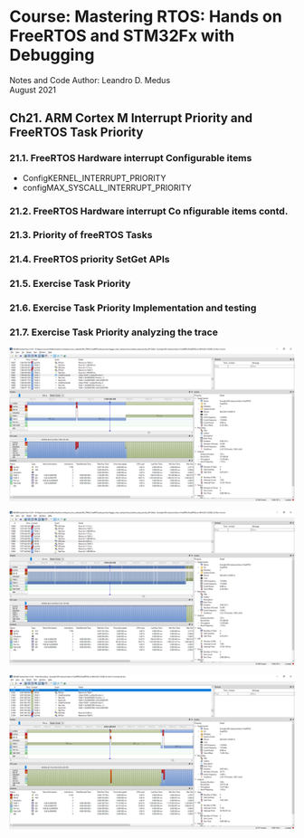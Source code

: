 # Course: Mastering RTOS: Hands on FreeRTOS and STM32Fx with Debugging

Notes and Code Author: Leandro D. Medus  
August 2021

## Ch21. ARM Cortex M Interrupt Priority and  FreeRTOS Task Priority

### 21.1. FreeRTOS Hardware interrupt Configurable items


* ConfigKERNEL_INTERRUPT_PRIORITY 
* configMAX_SYSCALL_INTERRUPT_PRIORITY


### 21.2. FreeRTOS Hardware interrupt Co nfigurable items contd.

### 21.3. Priority of freeRTOS Tasks

### 21.4. FreeRTOS priority SetGet APIs

### 21.5. Exercise  Task Priority

### 21.6. Exercise  Task Priority Implementation and testing

### 21.7. Exercise  Task Priority analyzing the trace

![log_cambio_prioridades](img/log_cambio_prioridades.png)

![log_cambio_prioridades_300ms](img/log_cambio_prioridades_300ms.png)

![log_cambio_prioridades_Correcto](img/log_cambio_prioridades_Correcto.png)

